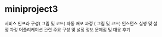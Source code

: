 # miniproject3
서비스 인프라 구성( 그림 및 코드)
자동 배포 과정 ( 그림 및 코드) 
인스턴스 실행 및 설정 과정
어플리케이션 관련 주요 구성 및 설정 정보
문제점 및 대응
후기 
